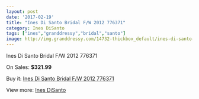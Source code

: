 ```yaml
---
layout: post
date: '2017-02-19'
title: "Ines Di Santo Bridal F/W 2012 776371"
category: Ines DiSanto
tags: ["ines","granddressy","bridal","santo"]
image: http://img.granddressy.com/14732-thickbox_default/ines-di-santo-bridal-f-w-2012-776371.jpg
---
```

Ines Di Santo Bridal F/W 2012 776371

On Sales: **$321.99**
<a href="https://www.granddressy.com/en/ines-disanto/13785-ines-di-santo-bridal-f-w-2012-776371.html"><amp-img layout="responsive" width="600" height="600" src="//img.granddressy.com/14732-thickbox_default/ines-di-santo-bridal-f-w-2012-776371.jpg" alt="Ines Di Santo Bridal F/W 2012 776371 0" /></a>

Buy it: [Ines Di Santo Bridal F/W 2012 776371](https://www.granddressy.com/en/ines-disanto/13785-ines-di-santo-bridal-f-w-2012-776371.html "Ines Di Santo Bridal F/W 2012 776371")

View more: [Ines DiSanto](https://www.granddressy.com/en/97-ines-disanto "Ines DiSanto")